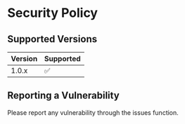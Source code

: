 # Security Policy

## Supported Versions


| Version | Supported          |
| ------- | ------------------ |
| 1.0.x   | :white_check_mark: |


## Reporting a Vulnerability

Please report any vulnerability through the issues function. 
